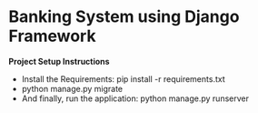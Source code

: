 # Banking System using Django Framework

**Project Setup Instructions**
- Install the Requirements: pip install -r requirements.txt
- python manage.py migrate
- And finally, run the application: python manage.py runserver

